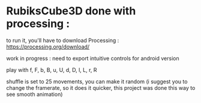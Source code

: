 # RubiksCube3D done with processing : 

to run it, you'll have to download Processing : https://processing.org/download/


work in progress : need to export intuitive controls for android version

play with f, F, b, B, u, U, d, D, l, L, r, R

shuffle is set to 25 movements, you can make it random (i suggest you to change the framerate, so it does it quicker, this project was done this way to see smooth animation)
